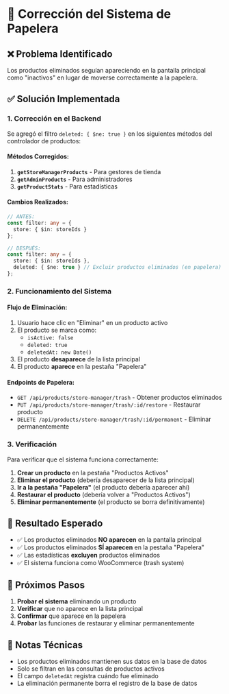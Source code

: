 # 🔧 Corrección del Sistema de Papelera

## ❌ Problema Identificado

Los productos eliminados seguían apareciendo en la pantalla principal como "inactivos" en lugar de moverse correctamente a la papelera.

## ✅ Solución Implementada

### 1. **Corrección en el Backend**

Se agregó el filtro `deleted: { $ne: true }` en los siguientes métodos del controlador de productos:

#### **Métodos Corregidos:**

1. **`getStoreManagerProducts`** - Para gestores de tienda
2. **`getAdminProducts`** - Para administradores  
3. **`getProductStats`** - Para estadísticas

#### **Cambios Realizados:**

```typescript
// ANTES:
const filter: any = {
  store: { $in: storeIds }
};

// DESPUÉS:
const filter: any = {
  store: { $in: storeIds },
  deleted: { $ne: true } // Excluir productos eliminados (en papelera)
};
```

### 2. **Funcionamiento del Sistema**

#### **Flujo de Eliminación:**
1. Usuario hace clic en "Eliminar" en un producto activo
2. El producto se marca como:
   - `isActive: false`
   - `deleted: true`
   - `deletedAt: new Date()`
3. El producto **desaparece** de la lista principal
4. El producto **aparece** en la pestaña "Papelera"

#### **Endpoints de Papelera:**
- `GET /api/products/store-manager/trash` - Obtener productos eliminados
- `PUT /api/products/store-manager/trash/:id/restore` - Restaurar producto
- `DELETE /api/products/store-manager/trash/:id/permanent` - Eliminar permanentemente

### 3. **Verificación**

Para verificar que el sistema funciona correctamente:

1. **Crear un producto** en la pestaña "Productos Activos"
2. **Eliminar el producto** (debería desaparecer de la lista principal)
3. **Ir a la pestaña "Papelera"** (el producto debería aparecer ahí)
4. **Restaurar el producto** (debería volver a "Productos Activos")
5. **Eliminar permanentemente** (el producto se borra definitivamente)

## 🎯 Resultado Esperado

- ✅ Los productos eliminados **NO aparecen** en la pantalla principal
- ✅ Los productos eliminados **SÍ aparecen** en la pestaña "Papelera"
- ✅ Las estadísticas **excluyen** productos eliminados
- ✅ El sistema funciona como WooCommerce (trash system)

## 🔄 Próximos Pasos

1. **Probar el sistema** eliminando un producto
2. **Verificar** que no aparece en la lista principal
3. **Confirmar** que aparece en la papelera
4. **Probar** las funciones de restaurar y eliminar permanentemente

## 📝 Notas Técnicas

- Los productos eliminados mantienen sus datos en la base de datos
- Solo se filtran en las consultas de productos activos
- El campo `deletedAt` registra cuándo fue eliminado
- La eliminación permanente borra el registro de la base de datos

